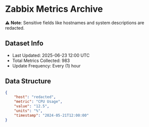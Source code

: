 # Zabbix Metrics Archive

⚠️ **Note**: Sensitive fields like hostnames and system descriptions are redacted.

## Dataset Info
- Last Updated: 2025-06-23 12:00 UTC
- Total Metrics Collected: 983
- Update Frequency: Every (1) hour

## Data Structure
```json
{
    "host": "redacted",
    "metric": "CPU Usage",
    "value": "12.5",
    "units": "%",
    "timestamp": "2024-05-21T12:00:00"
}
```
